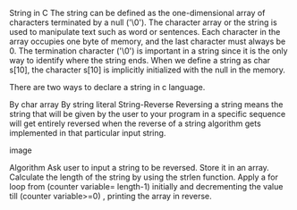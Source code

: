 String in C
The string can be defined as the one-dimensional array of characters terminated by a null ('\0'). The character array or the string is used to manipulate text such as word or sentences. Each character in the array occupies one byte of memory, and the last character must always be 0. The termination character ('\0') is important in a string since it is the only way to identify where the string ends. When we define a string as char s[10], the character s[10] is implicitly initialized with the null in the memory.

There are two ways to declare a string in c language.

By char array
By string literal
String-Reverse
Reversing a string means the string that will be given by the user to your program in a specific sequence will get entirely reversed when the reverse of a string algorithm gets implemented in that particular input string.

image

Algorithm
Ask user to input a string to be reversed.
Store it in an array.
Calculate the length of the string by using the strlen function.
Apply a for loop from (counter variable= length-1) initially and decrementing the value till (counter variable>=0) , printing the array in reverse.

